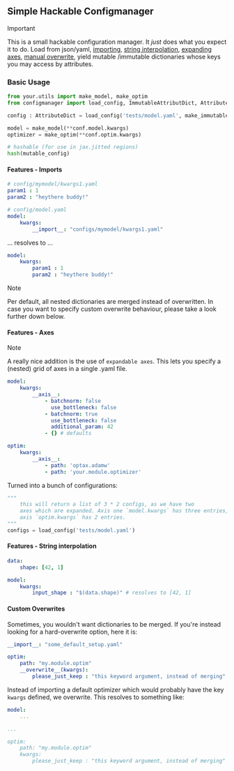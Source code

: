 ## Simple Hackable Configmanager

> [!IMPORTANT] 
> This is a small hackable configuration manager. It *just* does what you expect it to do. Load from json/yaml, [importing](#features---imports), [string interpolation](#features---string-interpolation), [expanding axes](#features---axes), [manual overwrite](#custom-overwrites), yield mutable
> /immutable dictionaries whose keys you may access by attributes.

### Basic Usage

```python
from your.utils import make_model, make_optim
from configmanager import load_config, ImmutableAttributDict, AttributeDict

config : AttributeDict = load_config('tests/model.yaml', make_immutable=False)[0]

model = make_model(**conf.model.kwargs)
optimizer = make_optim(**conf.optim.kwargs)

# hashable (for use in jax.jitted regions)
hash(mutable_config)
```
#### Features - Imports

```yaml
# config/mymodel/kwargs1.yaml
param1 : 1
param2 : "heythere buddy!"
```

```yaml
# config/model.yaml
model:
    kwargs:
        __import__: "configs/mymodel/kwargs1.yaml"
```

... resolves to ...

```yaml
model:
    kwargs:
        param1 : 1
        param2 : "heythere buddy!"
```

> [!NOTE] 
> Per default, all nested dictionaries are merged instead of overwritten. In case you want to specify custom overwrite behaviour, please take a look further down below.

#### Features - Axes 

> [!NOTE] 
> A really nice addition is the use of `expandable axes`. This lets you specify a (nested) grid of axes in a single .yaml file.

```yaml
model:
    kwargs:
        __axis__:
            - batchnorm: false
              use_bottleneck: false
            - batchnorm: true
              use_bottleneck: false
              additional_param: 42
            - {} # defaults

optim:    
    kwargs:
        __axis__:
            - path: 'optax.adamw'
            - path: 'your.module.optimizer'
```

Turned into a bunch of configurations:

```python
"""
    this will return a list of 3 * 2 configs, as we have two
    axes which are expanded. Axis one `model.kwargs` has three entries,
    axis `optim.kwargs` has 2 entries. 
"""
configs = load_config('tests/model.yaml')
```

#### Features - String interpolation

```yaml
data:
    shape: [42, 1]

model:
    kwargs:
        input_shape : "$(data.shape)" # resolves to [42, 1]
```

#### Custom Overwrites

Sometimes, you wouldn't want dictionaries to be merged. If you're instead looking for a hard-overwrite option, here it is:

```yaml
__import__: "some_default_setup.yaml"

optim:
    path: "my.module.optim"
    __overwrite__(kwargs):
        please_just_keep : "this keyword argument, instead of merging"
```

Instead of importing a default optimizer which would probably have the key `kwargs` defined, we overwrite. This resolves to something like:

```yaml
model:
    ...

...

optim:
    path: "my.module.optim"
    kwargs:
        please_just_keep : "this keyword argument, instead of merging"

```
